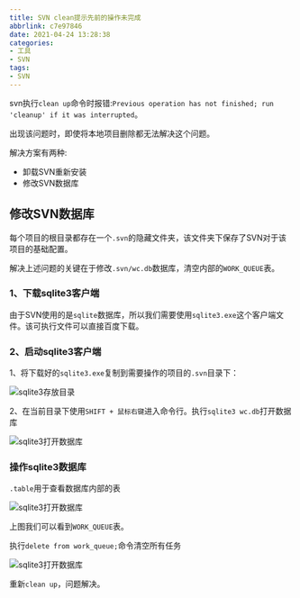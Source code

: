 ```yaml
---
title: SVN clean提示先前的操作未完成
abbrlink: c7e97846
date: 2021-04-24 13:28:38
categories:
- 工具
- SVN
tags:
- SVN
---
```


svn执行`clean up`命令时报错:`Previous operation has not finished; run 'cleanup' if it was interrupted`。

出现该问题时，即使将本地项目删除都无法解决这个问题。

解决方案有两种:

* 卸载SVN重新安装
* 修改SVN数据库

<!-- more -->

## 修改SVN数据库

每个项目的根目录都存在一个`.svn`的隐藏文件夹，该文件夹下保存了SVN对于该项目的基础配置。

解决上述问题的关键在于修改`.svn/wc.db`数据库，清空内部的`WORK_QUEUE`表。

### 1、下载sqlite3客户端

由于SVN使用的是`sqlite`数据库，所以我们需要使用`sqlite3.exe`这个客户端文件。该可执行文件可以直接百度下载。

### 2、启动sqlite3客户端

1、将下载好的`sqlite3.exe`复制到需要操作的项目的`.svn`目录下：

![sqlite3存放目录](./01.png)

2、在当前目录下使用`SHIFT + 鼠标右键`进入命令行。执行`sqlite3 wc.db`打开数据库

![sqlite3打开数据库](./02.png)

### 操作sqlite3数据库

`.table`用于查看数据库内部的表

![sqlite3打开数据库](./03.png)

上图我们可以看到`WORK_QUEUE`表。

执行`delete from work_queue;`命令清空所有任务

![sqlite3打开数据库](./04.png)

重新`clean up`，问题解决。